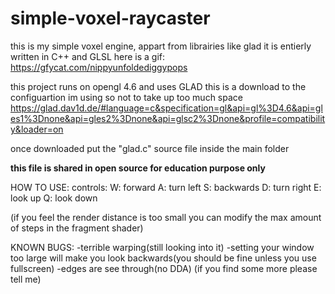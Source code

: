 # simple-voxel-raycaster
this is my simple voxel engine, appart from librairies like glad it is entierly written in C++ and GLSL
here is a gif:
https://gfycat.com/nippyunfoldediggypops

this project runs on opengl 4.6 and uses GLAD this is a download to the configuartion im using so not to take up too much space
https://glad.dav1d.de/#language=c&specification=gl&api=gl%3D4.6&api=gles1%3Dnone&api=gles2%3Dnone&api=glsc2%3Dnone&profile=compatibility&loader=on

once downloaded put the "glad.c" source file inside the main folder

**this file is shared in open source for education purpose only**

HOW TO USE:
controls: 
  W: forward
  A: turn left
  S: backwards
  D: turn right
  E: look up
  Q: look down
  
 (if you feel the render distance is too small you can modify the max amount of steps in the fragment shader)
 
 KNOWN BUGS:
  -terrible warping(still looking into it)
  -setting your window too large will make you look backwards(you should be fine unless you use fullscreen)
  -edges are see through(no DDA)
 (if you find some more please tell me)
 

